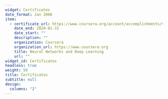 ```yaml
---
widget: Certificates
date_format: Jan 2006
item:
  - certificate_url: https://www.coursera.org/account/accomplishments/verify/47YC69N2PPXW?utm_campaign=sharing_cta&utm_content=cert_image&utm_medium=certificate&utm_product=course&utm_source=link
    date_end: 2020-01-31
    date_start: ""
    description: ""
    organization: Coursera
    organization_url: https://www.coursera.org
    title: Neural Networks and Deep Learning
    url: ""
widget_id: Certificates
headless: true
weight: 50
title: Certificates
subtitle: null
design:
  columns: "2"
---
```

